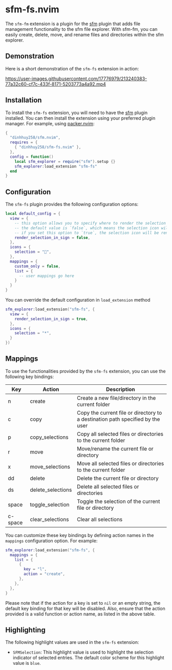 # sfm-fs.nvim

The `sfm-fm` extension is a plugin for the [sfm](https://github.com/dinhhuy258/sfm.nvim) plugin that adds file management functionality to the sfm file explorer. With sfm-fm, you can easily create, delete, move, and rename files and directories within the sfm explorer.

## Demonstration

Here is a short demonstration of the `sfm-fs` extension in action:

https://user-images.githubusercontent.com/17776979/213240383-77a32c60-cf7c-433f-8171-5203773a4a92.mp4

## Installation

To install the `sfm-fs` extension, you will need to have the [sfm](https://github.com/dinhhuy258/sfm.nvim) plugin installed. You can then install the extension using your preferred plugin manager. For example, using [packer.nvim](https://github.com/wbthomason/packer.nvim):

```lua
{
  "dinhhuy258/sfm.nvim",
  requires = {
    { "dinhhuy258/sfm-fs.nvim" },
  },
  config = function()
    local sfm_explorer = require("sfm").setup {}
    sfm_explorer:load_extension "sfm-fs"
  end
}
```

## Configuration

The `sfm-fs` plugin provides the following configuration options:

```lua
local default_config = {
  view = {
    -- this option allows you to specify where to render the selection icon in the file explorer.
    -- the default value is `false`, which means the selection icon will be rendered before the entry name.
    -- if you set this option to `true`, the selection icon will be rendered in the Vim sign column.
    render_selection_in_sign = false,
  },
  icons = {
    selection = "",
  },
  mappings = {
    custom_only = false,
    list = {
      -- user mappings go here
    }
  }
}
```

You can override the default configuration in `load_extension` method

```lua
sfm_explorer:load_extension("sfm-fs", {
  view = {
    render_selection_in_sign = true,
  },
  icons = {
    selection = "*",
  }
})
```

## Mappings

To use the functionalities provided by the `sfm-fs` extension, you can use the following key bindings:

| Key     | Action            | Description                                                                    |
| ------- | ----------------- | ------------------------------------------------------------------------------ |
| n       | create            | Create a new file/directory in the current folder                              |
| c       | copy              | Copy the current file or directory to a destination path specified by the user |
| p       | copy_selections   | Copy all selected files or directories to the current folder                   |
| r       | move              | Move/rename the current file or directory                                      |
| x       | move_selections   | Move all selected files or directories to the current folder                   |
| dd      | delete            | Delete the current file or directory                                           |
| ds      | delete_selections | Delete all selected files or directories                                       |
| space   | toggle_selection  | Toggle the selection of the current file or directory                          |
| c-space | clear_selections  | Clear all selections                                                           |

You can customize these key bindings by defining action names in the `mappings` configuration option. For example:

```lua
sfm_explorer:load_extension("sfm-fs", {
  mappings = {
    list = {
      {
        key = "l",
        action = "create",
      },
    },
  },
}
```

Please note that if the action for a key is set to `nil` or an empty string, the default key binding for that key will be disabled. Also, ensure that the action provided is a valid function or action name, as listed in the above table.

## Highlighting

The following highlight values are used in the `sfm-fs` extension:

- `SFMSelection`: This highlight value is used to highlight the selection indicator of selected entries. The default color scheme for this highlight value is `blue`.
